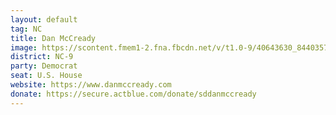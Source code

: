 ```yaml
---
layout: default
tag: NC
title: Dan McCready
image: https://scontent.fmem1-2.fna.fbcdn.net/v/t1.0-9/40643630_844035792650944_703374759567556608_n.jpg?_nc_cat=0&oh=b4d6796a44806048641e0befe79bc130&oe=5C2AAFB4
district: NC-9
party: Democrat
seat: U.S. House 
website: https://www.danmccready.com
donate: https://secure.actblue.com/donate/sddanmccready
---
```

